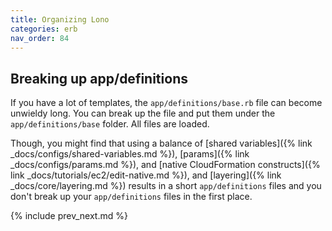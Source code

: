 ```yaml
---
title: Organizing Lono
categories: erb
nav_order: 84
---
```


## Breaking up app/definitions

If you have a lot of templates, the `app/definitions/base.rb` file can become unwieldy long.  You can break up the file and put them under the `app/definitions/base` folder. All files are loaded.

Though, you might find that using a balance of [shared variables]({% link _docs/configs/shared-variables.md %}), [params]({% link _docs/configs/params.md %}), and [native CloudFormation constructs]({% link _docs/tutorials/ec2/edit-native.md %}), and [layering]({% link _docs/core/layering.md %}) results in a short `app/definitions` files and you don't break up your `app/definitions` files in the first place.

{% include prev_next.md %}
